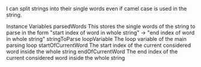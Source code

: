 I can split strings into their single words even if camel case is used in the string.

Instance Variables
	parsedWords    <Dictionary> 	    This stores the single words of the string to parse in the form 
									    "start index of word in whole string" -> "end index of word in whole string"
	stringToParse   <String>
	loopVariable     <Integer>             The loop variable of the main parsing loop
	startOfCurrentWord <Integer>      The start index of the current considered word inside the whole string
	endOfCurrentWord  <Integer>      The end index of the current considered word inside the whole string
